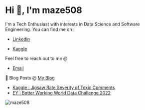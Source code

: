 <h1> Hi 👋, I'm maze508</h1>
<p>I'm a Tech Enthusiast with interests in Data Science and Software Engineering. You can find me on :</p>

<ul>
  <li><p><a href="https://www.linkedin.com/in/ze-xuan-ma-b81908203/" target="_blank">Linkedin</a></p></li>
  <li><p><a href="https://www.kaggle.com/toxicmaze" target="_blank">Kaggle</a></p></li>
</ul>

Feel free to reach out to me @
<ul>
  <li><p><a href="mailto:ac0bge@gmail.com" target="_blank">Email</a></p></li>
</ul>


📝 Blog Posts @ [My Blog](https://maze508.github.io/)
- [Kaggle : Jigsaw Rate Severity of Toxic Comments](https://maze508.github.io/2022/03/15/Jigsaw_4.html)
- [EY : Better Working World Data Challenge 2022](https://maze508.github.io/2022/07/09/BWWDC.html)

<p align="left"> <img src="https://komarev.com/ghpvc/?username=maze508&label=Profile%20views&color=0e75b6&style=flat" alt="maze508" /> </p>
